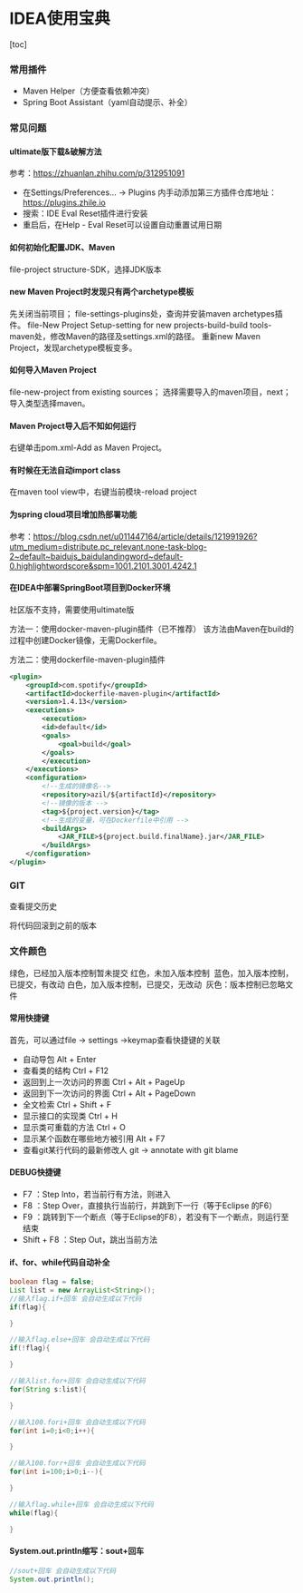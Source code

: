 # IDEA使用宝典
[toc]

### 常用插件
* Maven Helper（方便查看依赖冲突）
* Spring Boot Assistant（yaml自动提示、补全）



### 常见问题

#### ultimate版下载&破解方法
参考：https://zhuanlan.zhihu.com/p/312951091
* 在Settings/Preferences… -> Plugins 内手动添加第三方插件仓库地址：https://plugins.zhile.io
* 搜索：IDE Eval Reset插件进行安装
* 重启后，在Help - Eval Reset可以设置自动重置试用日期


#### 如何初始化配置JDK、Maven
file-project structure-SDK，选择JDK版本


#### new Maven Project时发现只有两个archetype模板
先关闭当前项目；
file-settings-plugins处，查询并安装maven archetypes插件。
file-New Project Setup-setting for new projects-build-build tools-maven处，修改Maven的路径及settings.xml的路径。
重新new Maven Project，发现archetype模板变多。


#### 如何导入Maven Project
file-new-project from existing sources；
选择需要导入的maven项目，next；
导入类型选择maven。


#### Maven Project导入后不知如何运行
右键单击pom.xml-Add as Maven Project。


#### 有时候在无法自动import class
在maven tool view中，右键当前模块-reload project


#### 为spring cloud项目增加热部署功能
参考：https://blog.csdn.net/u011447164/article/details/121991926?utm_medium=distribute.pc_relevant.none-task-blog-2~default~baidujs_baidulandingword~default-0.highlightwordscore&spm=1001.2101.3001.4242.1


#### 在IDEA中部署SpringBoot项目到Docker环境
社区版不支持，需要使用ultimate版

方法一：使用docker-maven-plugin插件（已不推荐）
该方法由Maven在build的过程中创建Docker镜像，无需Dockerfile。


方法二：使用dockerfile-maven-plugin插件
```xml
<plugin>
    <groupId>com.spotify</groupId>
    <artifactId>dockerfile-maven-plugin</artifactId>
    <version>1.4.13</version>
    <executions>
        <execution>
        <id>default</id>
        <goals>
            <goal>build</goal>
        </goals>
        </execution>
    </executions>
    <configuration>
        <!--生成的镜像名-->        
        <repository>azil/${artifactId}</repository>
        <!--镜像的版本 -->
        <tag>${project.version}</tag>
        <!--生成的变量，可在Dockerfile中引用 -->
        <buildArgs>
            <JAR_FILE>${project.build.finalName}.jar</JAR_FILE>
        </buildArgs>    
    </configuration>
</plugin>
```



### GIT
查看提交历史

将代码回滚到之前的版本

### 文件颜色

绿色，已经加入版本控制暂未提交
红色，未加入版本控制 
蓝色，加入版本控制，已提交，有改动
白色，加入版本控制，已提交，无改动 
灰色：版本控制已忽略文件


#### 常用快捷键
首先，可以通过file -> settings ->keymap查看快捷键的关联

* 自动导包 Alt + Enter 
* 查看类的结构 Ctrl + F12 
* 返回到上一次访问的界面 Ctrl + Alt + PageUp
* 返回到下一次访问的界面 Ctrl + Alt + PageDown
* 全文检索 Ctrl + Shift + F
* 显示接口的实现类 Ctrl + H
* 显示类可重载的方法 Ctrl + O
* 显示某个函数在哪些地方被引用 Alt + F7 
* 查看git某行代码的最新修改人 git -> annotate with git blame

#### DEBUG快捷键

* F7  ：Step Into，若当前行有方法，则进入
* F8  ：Step Over，直接执行当前行，并跳到下一行（等于Eclipse 的F6）
* F9  ：跳转到下一个断点（等于Eclipse的F8），若没有下一个断点，则运行至结束
* Shift + F8 ：Step Out，跳出当前方法


#### if、for、while代码自动补全
```java
boolean flag = false;
List list = new ArrayList<String>();
//输入flag.if+回车 会自动生成以下代码
if(flag){

}

//输入flag.else+回车 会自动生成以下代码
if(!flag){

}

//输入list.for+回车 会自动生成以下代码
for(String s:list){

}

//输入100.fori+回车 会自动生成以下代码
for(int i=0;i<0;i++){

}

//输入100.forr+回车 会自动生成以下代码
for(int i=100;i>0;i--){

}

//输入flag.while+回车 会自动生成以下代码
while(flag){

}

```

#### System.out.println缩写：sout+回车
```java
//sout+回车 会自动生成以下代码
System.out.println();

```
